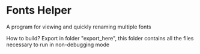 # Fonts Helper

A program for viewing and quickly renaming multiple fonts

How to build?
Export in folder "export_here", this folder contains all the files necessary to run in non-debugging mode
